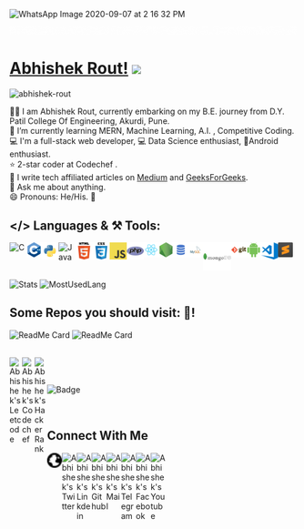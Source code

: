 
![WhatsApp Image 2020-09-07 at 2 16 32 PM](https://user-images.githubusercontent.com/64718836/92372981-5161db00-f11b-11ea-8092-1b4ef99678d3.jpeg)

![Hello](Hello(1).gif)
# [Abhishek Rout!](http://abhishek-rout.github.io/) <img src="https://raw.githubusercontent.com/MartinHeinz/MartinHeinz/master/wave.gif" width="30px">

<p align="left"> <img src="https://komarev.com/ghpvc/?username=abhishek-rout&label=Views&color=blue&style=plastic" alt="abhishek-rout" /> </p>

👨‍🎓 I am Abhishek Rout, currently embarking on my B.E. journey from D.Y. Patil College Of Engineering, Akurdi, Pune. <br/>
🌱 I’m currently learning MERN, Machine Learning, A.I. , Competitive Coding.<br />
💻 I'm a full-stack web developer, 💻 Data Science enthusiast, 📱Android enthusiast.<br/>
⭐️ 2-star coder at Codechef .  <br/>
📝 I write tech affiliated articles on <a href="https://medium.com/@abhishek.r.9690">Medium</a> and <a href="https://auth.geeksforgeeks.org/user/antminer/profile">GeeksForGeeks</a>. <br/>
💬 Ask me about anything.<br/>
😄 Pronouns: He/His.
🙌 <br />

## </> Languages & ⚒ Tools:

<img align="left" alt="C" width="30px" src="https://img.icons8.com/color/60/000000/c-programming.png/" />

<img align="left" alt="Cpp" width="26px" src="https://raw.githubusercontent.com/github/explore/80688e429a7d4ef2fca1e82350fe8e3517d3494d/topics/cpp/cpp.png" />

<img align="left" alt="Python" width="30px" src="https://raw.githubusercontent.com/github/explore/78df643247d429f6cc873026c0622819ad797942/topics/python/python.png" />

<img align="left" alt="Java" width="30px" src="https://img.icons8.com/color/60/000000/java-coffee-cup-logo.png" />

<img align="left" alt="HTML5" width="30px" src="https://raw.githubusercontent.com/github/explore/80688e429a7d4ef2fca1e82350fe8e3517d3494d/topics/html/html.png" />

<img align="left" alt="CSS3" width="30px" src="https://raw.githubusercontent.com/github/explore/80688e429a7d4ef2fca1e82350fe8e3517d3494d/topics/css/css.png" />

<img align="left" alt="JavaScript" width="30px" src="https://raw.githubusercontent.com/github/explore/80688e429a7d4ef2fca1e82350fe8e3517d3494d/topics/javascript/javascript.png" />

<img align="left" alt="PHP" width="30px" src="https://raw.githubusercontent.com/github/explore/80688e429a7d4ef2fca1e82350fe8e3517d3494d/topics/php/php.png" />

<img align="left" alt="React" width="26px" src="https://raw.githubusercontent.com/github/explore/80688e429a7d4ef2fca1e82350fe8e3517d3494d/topics/react/react.png" />

<img align="left" alt="Node.js" width="26px" src="https://raw.githubusercontent.com/github/explore/80688e429a7d4ef2fca1e82350fe8e3517d3494d/topics/nodejs/nodejs.png" />

<img align="left" alt="SQL" width="26px" src="https://raw.githubusercontent.com/github/explore/80688e429a7d4ef2fca1e82350fe8e3517d3494d/topics/sql/sql.png" />

<img align="left" alt="MySQL" width="26px" src="https://raw.githubusercontent.com/github/explore/80688e429a7d4ef2fca1e82350fe8e3517d3494d/topics/mysql/mysql.png" />

<img align="left" alt="MongoDB" width="50px" src="https://raw.githubusercontent.com/github/explore/80688e429a7d4ef2fca1e82350fe8e3517d3494d/topics/mongodb/mongodb.png" />

<img align="left" alt="Git" width="26px" src="https://raw.githubusercontent.com/github/explore/80688e429a7d4ef2fca1e82350fe8e3517d3494d/topics/git/git.png" />

<img align="left" alt="Android" width="26px" src="https://raw.githubusercontent.com/github/explore/80688e429a7d4ef2fca1e82350fe8e3517d3494d/topics/android/android.png" />

<img align="left" alt="Visual Studio Code" width="30px" src="https://raw.githubusercontent.com/github/explore/80688e429a7d4ef2fca1e82350fe8e3517d3494d/topics/visual-studio-code/visual-studio-code.png" />

<img align="left" alt="Sublime" width="26px" src="https://raw.githubusercontent.com/github/explore/80688e429a7d4ef2fca1e82350fe8e3517d3494d/topics/sublime-text/sublime-text.png" />

<br />
<br />
<br />

![Stats](https://github-readme-stats.vercel.app/api?username=abhishek-rout&&show_icons=true&title_color=00c3ff&icon_color=ee0979&text_color=00c3ff&bg_color=191919)
![MostUsedLang](https://github-readme-stats.vercel.app/api/top-langs/?username=Abhishek-Rout&layout=compact&title_color=00c3ff&text_color=00c3ff&bg_color=191919)

## Some Repos you should visit: 🤔!

![ReadMe Card](https://github-readme-stats.vercel.app/api/pin/?username=abhishek-rout&repo=Abhishek-Rout.github.io&show_icons=true&&title_color=00c3ff&icon_color=ee0979&text_color=00c3ff&bg_color=191919)
![ReadMe Card](https://github-readme-stats.vercel.app/api/pin/?username=abhishek-rout&repo=FoodOrdering&show_icons=true&&title_color=00c3ff&icon_color=ee0979&text_color=00c3ff&bg_color=191919)

<br />


<a href="https://leetcode.com/abhishek_rout/">
  <img align="left" alt="Abhishek's Leetcode" width="22px" src="https://cdn.jsdelivr.net/npm/simple-icons@v3/icons/leetcode.svg" />
</a>
<a href="https://www.codechef.com/users/abhishek_rout">
  <img align="left" alt="Abhishek's Codechef" width="22px" src="https://cdn.jsdelivr.net/npm/simple-icons@v3/icons/codechef.svg" />
</a>
<a href="https://hackerrank.com/profile/abhishek_r_9690">
  <img align="left" alt="Abhishek's HackerRank" width="22px" src="https://cdn.jsdelivr.net/npm/simple-icons@v3/icons/hackerrank.svg" />
</a>

<br />
<br />

![Badge](https://cp-logo.vercel.app/codechef/abhishek_rout)

<br/>

## Connect With Me

<a href="http://abhishek-rout.github.io/">
  <img align="left" alt="Abhishek's Portfolio" width="26px" src="https://raw.githubusercontent.com/iconic/open-iconic/master/svg/globe.svg" />
</a>
<a href="https://twitter.com/Abhishe27634796">
  <img align="left" alt="Abhishek's Twitter" width="26px" src="https://cdn.jsdelivr.net/npm/simple-icons@v3/icons/twitter.svg" />
</a>
<a href="https://linkedin.com/in/abhishek-rout-032330192/">
  <img align="left" alt="Abhishek's Linkdein" width="26px" src="https://cdn.jsdelivr.net/npm/simple-icons@v3/icons/linkedin.svg" />
</a>
<a href="https://github.com/Abhishek-Rout">
  <img align="left" alt="Abhishek's Github" width="26px" src="https://cdn.jsdelivr.net/npm/simple-icons@v3/icons/github.svg" />
</a>
<a href="https://www.abhishek.r.9690@gmail.com">
  <img align="left" alt="Abhishek's Mail" width="26px" src="https://cdn.jsdelivr.net/npm/simple-icons@v3/icons/gmail.svg" />
</a>
<a href="https://t.me/Abhishek_Rout">
  <img align="left" alt="Abhishek's Telegram" width="26px" src="https://cdn.jsdelivr.net/npm/simple-icons@v3/icons/telegram.svg" />
</a>
<a href="https://www.facebook.com/abhishek.rout.1829/">
  <img align="left" alt="Abhishek's Facebook" width="26px" src="https://cdn.jsdelivr.net/npm/simple-icons@v3/icons/facebook.svg" />
</a>
<a href="https://www.youtube.com/channel/UC6VvQ29rdFfriaOAdRKpICA">
  <img align="left" alt="Abhishek's Youtube" width="26px" src="https://cdn.jsdelivr.net/npm/simple-icons@v3/icons/youtube.svg" />
</a>

<br />
<br />

